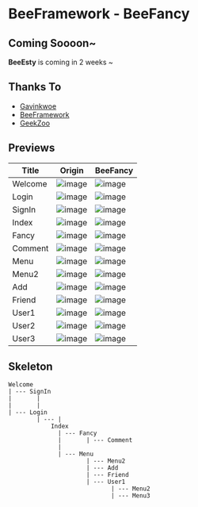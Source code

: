 # BeeFramework - BeeFancy

## Coming Soooon~

**BeeEsty** is coming in 2 weeks ~

## Thanks To
* [Gavinkwoe](https://github.com/gavinkwoe)  
* [BeeFramework](https://github.com/gavinkwoe/BeeFramework/)
* [GeekZoo](http://www.geek-zoo.com)


## Previews

<table>
<thead>
<tr>
<th>Title</th>
<th>Origin</th>
<th>BeeFancy</th>
</tr>
</thead>
<tbody>
<tr>
<td>Welcome</td>
<td><img src="http://imglf2.ph.126.net/BRAF2SnzNoXfryfvlQLzlQ==/6597693189750524195.png" alt="image" /></td>
<td><img src="http://imglf2.ph.126.net/ZATvDRSpSfTxUtWD2WN19w==/6597441401587240175.png" alt="image" /></td>
</tr>
<tr>
<td>Login</td>
<td><img src="http://imglf0.ph.126.net/ee7K714kLJ8e6UIhkPt-Rg==/6598104407099103381.png" alt="image" /></td>
<td><img src="http://imglf2.ph.126.net/pTbipygpdXrnsGZVrCNXog==/6598195666564204343.png" alt="image" /></td>
</tr>
<tr>
<td>SignIn</td>
<td><img src="http://imglf1.ph.126.net/JKAsD9w54-_TuPpySGECiQ==/6597320455308206137.png" alt="image" /></td>
<td><img src="http://imglf1.ph.126.net/N6Vl-3-0tyj5aOiazvlSHg==/6597614024913322492.png" alt="image" /></td>
</tr>
<tr>
<td>Index</td>
<td><img src="http://imglf2.ph.126.net/Fnppd2XAikPtKJcskkzQVQ==/6597309460191931211.png" alt="image" /></td>
<td><img src="http://imglf2.ph.126.net/AsVb98YZsCL3KuBsCPY59Q==/6597942778890039557.png" alt="image" /></td>
</tr>
<tr>
<td>Fancy</td>
<td><img src="http://imglf1.ph.126.net/miNktQNdhH2WVRW64UtUeQ==/6597654706843549420.png" alt="image" /></td>
<td><img src="http://imglf1.ph.126.net/7thQp0nIC_EaGvSf5tdEaA==/6598200064610715295.png" alt="image" /></td>
</tr>
<tr>
<td>Comment</td>
<td><img src="http://imglf1.ph.126.net/uDr6vxmjfpB04ithxNs6_w==/6598079118331659304.png" alt="image" /></td>
<td><img src="http://imglf2.ph.126.net/pEWdFpCBEAKb78fo0kDRcQ==/6597609626866811399.png" alt="image" /></td>
</tr>
<tr>
<td>Menu</td>
<td><img src="http://imglf2.ph.126.net/OhnJ_DLFMJ6R2axoE8czPA==/6598212159238625627.png" alt="image" /></td>
<td><img src="http://imglf0.ph.126.net/l0KLFpAKMm2462OkmEjuNw==/6597460093284918906.png" alt="image" /></td>
</tr>
<tr>
<td>Menu2</td>
<td><img src="http://imglf0.ph.126.net/oG9aJelJy-YQmFt9Y8Jomg==/6598184671447930686.png" alt="image" /></td>
<td><img src="http://imglf2.ph.126.net/N8ui__NnrqJ4BnvWSzFjJQ==/6597736070704003379.png" alt="image" /></td>
</tr>
<tr>
<td>Add</td>
<td><img src="http://imglf1.ph.126.net/q0e_d843h6k2CqGzGM7_bw==/6598112103680497654.png" alt="image" /></td>
<td><img src="http://imglf0.ph.126.net/YSaXIK5cgbOxqT77p4egmg==/6598111004168869890.png" alt="image" /></td>
</tr>
<tr>
<td>Friend</td>
<td><img src="http://imglf1.ph.126.net/XwowpPD9wQN6ZnpyS2HJxA==/6597696488285405257.png" alt="image" /></td>
<td><img src="http://imglf2.ph.126.net/IN0gD6tkn_W7E9gxM3wfnQ==/6597322654331464871.png" alt="image" /></td>
</tr>
<tr>
<td>User1</td>
<td><img src="http://imglf2.ph.126.net/hZuC4bZidSfx-C2oHIHCfA==/6597865813076093351.png" alt="image" /></td>
<td><img src="http://imglf1.ph.126.net/VeR3bUd4mbxTCNTsp9y08g==/6597625020029604358.png" alt="image" /></td>
</tr>
<tr>
<td>User2</td>
<td><img src="http://imglf2.ph.126.net/YiCz9US-eRFmu4jmdVsliQ==/6597760259959818752.png" alt="image" /></td>
<td><img src="http://imglf2.ph.126.net/Ug6RY6ddahbALxSeNsjdeQ==/6597466690354685501.png" alt="image" /></td>
</tr>
<tr>
<td>User3</td>
<td><img src="http://imglf0.ph.126.net/qQU0ibPrkxg767yCl3yBvw==/6597981261797004693.png" alt="image" /></td>
<td><img src="http://imglf2.ph.126.net/Y4csBI9Ao0zFdTGgZ3GOqQ==/6597893300866787006.png" alt="image" /></td>
</tr>
</tbody>
</table>

## Skeleton

```
Welcome  
| --- SignIn
|		|
|		|
| --- Login
		| --- |
			Index
			  | --- Fancy
			  |		  | --- Comment
			  |		  
    		  | --- Menu
			  		  | --- Menu2
			  		  | --- Add
					  | --- Friend
					  | --- User1
					  		 | --- Menu2
					  		 | --- Menu3
					  
```